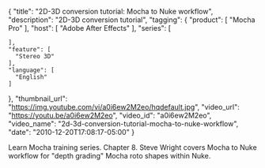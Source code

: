 {
  "title": "2D-3D conversion tutorial: Mocha to Nuke workflow",
  "description": "2D-3D conversion tutorial",
  "tagging": {
    "product": [
      "Mocha Pro"
    ],
    "host": [
      "Adobe After Effects"
    ],
    "series": [

    ],
    "feature": [
      "Stereo 3D"
    ],
    "language": [
      "English"
    ]
  },
  "thumbnail_url": "https://img.youtube.com/vi/a0i6ew2M2eo/hqdefault.jpg",
  "video_url": "https://youtu.be/a0i6ew2M2eo",
  "video_id": "a0i6ew2M2eo",
  "video_name": "2d-3d-conversion-tutorial-mocha-to-nuke-workflow",
  "date": "2010-12-20T17:08:17-05:00"
}

Learn Mocha training series. Chapter 8. Steve Wright covers Mocha to Nuke
workflow for "depth grading" Mocha roto shapes within Nuke.
